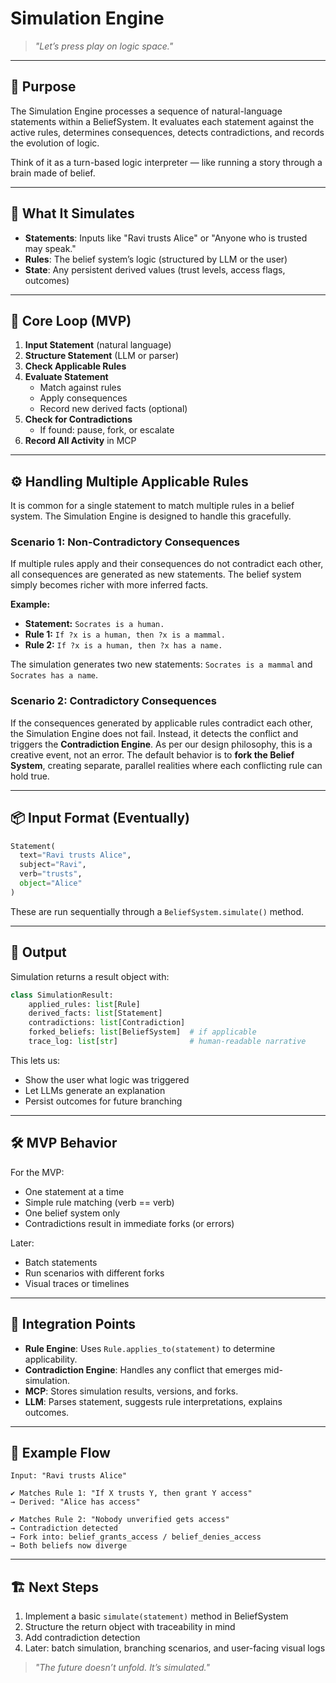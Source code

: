# Simulation Engine

> *"Let’s press play on logic space."*

---

## 🎯 Purpose

The Simulation Engine processes a sequence of natural-language statements within a BeliefSystem. It evaluates each statement against the active rules, determines consequences, detects contradictions, and records the evolution of logic.

Think of it as a turn-based logic interpreter — like running a story through a brain made of belief.

---

## 🧪 What It Simulates

- **Statements**: Inputs like "Ravi trusts Alice" or "Anyone who is trusted may speak."
- **Rules**: The belief system’s logic (structured by LLM or the user)
- **State**: Any persistent derived values (trust levels, access flags, outcomes)

---

## 🔄 Core Loop (MVP)

1. **Input Statement** (natural language)
2. **Structure Statement** (LLM or parser)
3. **Check Applicable Rules**
4. **Evaluate Statement**
   - Match against rules
   - Apply consequences
   - Record new derived facts (optional)
5. **Check for Contradictions**
   - If found: pause, fork, or escalate
6. **Record All Activity** in MCP

---

## ⚙️ Handling Multiple Applicable Rules

It is common for a single statement to match multiple rules in a belief system. The Simulation Engine is designed to handle this gracefully.

### Scenario 1: Non-Contradictory Consequences

If multiple rules apply and their consequences do not contradict each other, all consequences are generated as new statements. The belief system simply becomes richer with more inferred facts.

**Example:**
- **Statement:** `Socrates is a human.`
- **Rule 1:** `If ?x is a human, then ?x is a mammal.`
- **Rule 2:** `If ?x is a human, then ?x has a name.`

The simulation generates two new statements: `Socrates is a mammal` and `Socrates has a name`.

### Scenario 2: Contradictory Consequences

If the consequences generated by applicable rules contradict each other, the Simulation Engine does not fail. Instead, it detects the conflict and triggers the **Contradiction Engine**. As per our design philosophy, this is a creative event, not an error. The default behavior is to **fork the Belief System**, creating separate, parallel realities where each conflicting rule can hold true.

---

## 📦 Input Format (Eventually)

```python
Statement(
  text="Ravi trusts Alice",
  subject="Ravi",
  verb="trusts",
  object="Alice"
)
```

These are run sequentially through a `BeliefSystem.simulate()` method.

---

## 🧠 Output

Simulation returns a result object with:

```python
class SimulationResult:
    applied_rules: list[Rule]
    derived_facts: list[Statement]
    contradictions: list[Contradiction]
    forked_beliefs: list[BeliefSystem]  # if applicable
    trace_log: list[str]                # human-readable narrative
```

This lets us:

- Show the user what logic was triggered
- Let LLMs generate an explanation
- Persist outcomes for future branching

---

## 🛠️ MVP Behavior

For the MVP:

- One statement at a time
- Simple rule matching (verb == verb)
- One belief system only
- Contradictions result in immediate forks (or errors)

Later:

- Batch statements
- Run scenarios with different forks
- Visual traces or timelines

---

## 🤝 Integration Points

- **Rule Engine**: Uses `Rule.applies_to(statement)` to determine applicability.
- **Contradiction Engine**: Handles any conflict that emerges mid-simulation.
- **MCP**: Stores simulation results, versions, and forks.
- **LLM**: Parses statement, suggests rule interpretations, explains outcomes.

---

## 🧪 Example Flow

```text
Input: "Ravi trusts Alice"

✔️ Matches Rule 1: "If X trusts Y, then grant Y access"
→ Derived: "Alice has access"

✔️ Matches Rule 2: "Nobody unverified gets access"
→ Contradiction detected
→ Fork into: belief_grants_access / belief_denies_access
→ Both beliefs now diverge
```

---

## 🏗️ Next Steps

1. Implement a basic `simulate(statement)` method in BeliefSystem
2. Structure the return object with traceability in mind
3. Add contradiction detection
4. Later: batch simulation, branching scenarios, and user-facing visual logs

> *"The future doesn’t unfold. It’s simulated."*

